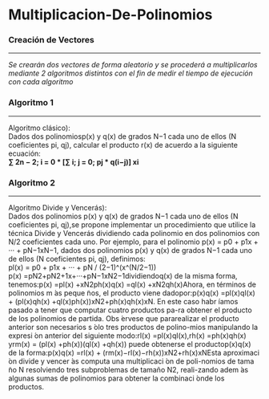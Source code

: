 # Multiplicacion-De-Polinomios

### Creación de Vectores
---
*Se crearán dos vectores de forma aleatorio y se procederá a multiplicarlos mediante 2 algoritmos distintos con el fin de medir
el tiempo de ejecución con cada algoritmo*

### Algoritmo 1
---
Algoritmo clásico): \
Dados dos polinomiosp(x) y q(x) de grados N−1 cada uno de ellos (N coeficientes pi, qj), calcular el producto r(x) de acuerdo a la siguiente ecuación:\
**∑ 2n − 2; i = 0 * [∑ i; j = 0; pj * q(i−j)] xi**
### Algoritmo 2
---
Algoritmo Divide y Vencerás): \
Dados dos polinomios p(x)  y q(x)  de  grados N−1  cada  uno  de  ellos  (N coeficientes pi, qj),se propone implementar un procedimiento que utilice la técnica Divide y Vencerás dividiendo cada polinomio en dos polinomios con N/2 coeficientes cada uno.
Por ejemplo, para el polinomio p(x) = p0 + p1x + ··· + pN−1xN−1, dados dos polinomios p(x) y q(x) de grados N−1 cada uno de ellos 
(N coeficientes pi, qj), definimos: \
pl(x) = p0 + p1x + ··· + pN / (2−1)^(x^(N/2−1)) \
p(x) =pN2+pN2+1x+···+pN−1xN2−1dividiendoq(x) de la misma forma, tenemos:p(x) =pl(x) +xN2ph(x)q(x) =ql(x) +xN2qh(x)Ahora, en términos de polinomios m ́as peque ̃nos, el producto viene dadopor:p(x)q(x) =pl(x)ql(x) + (pl(x)qh(x) +ql(x)ph(x))xN2+ph(x)qh(x)xN.
En este caso habr ́ıamos pasado a tener que computar cuatro productos pa-ra obtener el producto de los polinomios de partida. Obs ́ervese que pararealizar el producto anterior son necesarios s ́olo tres productos de polino-mios manipulando la expresi ́on anterior del siguiente modo:rl(x) =pl(x)ql(x),rh(x) =ph(x)qh(x) yrm(x) = (pl(x) +ph(x))(ql(x) +qh(x)) puede obtenerse el productop(x)q(x) de la forma:p(x)q(x) =rl(x) + (rm(x)−rl(x)−rh(x))xN2+rh(x)xNEsta aproximaci ́on divide y vencer ́as computa una multiplicaci ́on de poli-nomios de tama ̃no N resolviendo tres subproblemas de tamaño N2, reali-zando adem ́as algunas sumas de polinomios para obtener la combinaci ́onde los productos.
